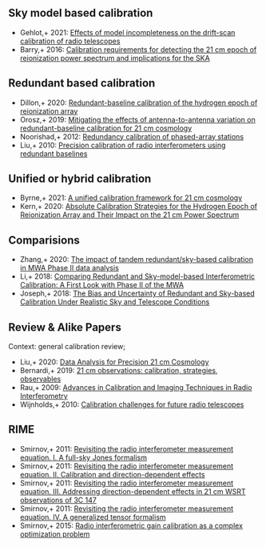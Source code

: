 ## Sky model based calibration
* Gehlot,+ 2021: [Effects of model incompleteness on the drift-scan calibration of radio telescopes](https://ui.adsabs.harvard.edu/abs/2021MNRAS.506.4578G)
* Barry,+ 2016: [Calibration requirements for detecting the 21 cm epoch of reionization power spectrum and implications for the SKA](https://ui.adsabs.harvard.edu/abs/2016MNRAS.461.3135B)

## Redundant based calibration
* Dillon,+ 2020: [Redundant-baseline calibration of the hydrogen epoch of reionization array](https://ui.adsabs.harvard.edu/abs/2020MNRAS.499.5840D)
* Orosz,+ 2019: [Mitigating the effects of antenna-to-antenna variation on redundant-baseline calibration for 21 cm cosmology](https://ui.adsabs.harvard.edu/abs/2019MNRAS.487..537O)
* Noorishad,+ 2012: [Redundancy calibration of phased-array stations](https://ui.adsabs.harvard.edu/abs/2012A&A...545A.108N)
* Liu,+ 2010: [Precision calibration of radio interferometers using redundant baselines](https://ui.adsabs.harvard.edu/abs/2010MNRAS.408.1029L)

## Unified or hybrid calibration
* Byrne,+ 2021: [A unified calibration framework for 21 cm cosmology](https://ui.adsabs.harvard.edu/abs/2021MNRAS.503.2457B)
* Kern,+ 2020: [Absolute Calibration Strategies for the Hydrogen Epoch of Reionization Array and Their Impact on the 21 cm Power Spectrum](https://ui.adsabs.harvard.edu/abs/2020ApJ...890..122K)

## Comparisions
* Zhang,+ 2020: [The impact of tandem redundant/sky-based calibration in MWA Phase II data analysis](https://ui.adsabs.harvard.edu/abs/2020PASA...37...45Z)
* Li,+ 2018: [Comparing Redundant and Sky-model-based Interferometric Calibration: A First Look with Phase II of the MWA](https://ui.adsabs.harvard.edu/abs/2018ApJ...863..170L)
* Joseph,+ 2018: [The Bias and Uncertainty of Redundant and Sky-based Calibration Under Realistic Sky and Telescope Conditions](https://ui.adsabs.harvard.edu/abs/2018AJ....156..285J)

## Review & Alike Papers
Context: general calibration review;
* Liu,+ 2020: [Data Analysis for Precision 21 cm Cosmology](https://ui.adsabs.harvard.edu/abs/2020PASP..132f2001L)
* Bernardi,+ 2019: [21 cm observations: calibration, strategies, observables](https://ui.adsabs.harvard.edu/abs/2019arXiv190911938B)
* Rau,+ 2009: [Advances in Calibration and Imaging Techniques in Radio Interferometry](https://ui.adsabs.harvard.edu/abs/2009IEEEP..97.1472R)
* Wijnholds,+ 2010: [Calibration challenges for future radio telescopes](https://ui.adsabs.harvard.edu/abs/2010ISPM...27...30W)

## RIME
* Smirnov,+ 2011: [Revisiting the radio interferometer measurement equation. I. A full-sky Jones formalism](https://ui.adsabs.harvard.edu/abs/2011A&A...527A.106S)
* Smirnov,+ 2011: [Revisiting the radio interferometer measurement equation. II. Calibration and direction-dependent effects](https://ui.adsabs.harvard.edu/abs/2011A&A...527A.107S)
* Smirnov,+ 2011: [Revisiting the radio interferometer measurement equation. III. Addressing direction-dependent effects in 21 cm WSRT observations of 3C 147](https://ui.adsabs.harvard.edu/abs/2011A&A...527A.108S)
* Smirnov,+ 2011: [Revisiting the radio interferometer measurement equation. IV. A generalized tensor formalism](https://ui.adsabs.harvard.edu/abs/2011A&A...531A.159S)
* Smirnov,+ 2015: [Radio interferometric gain calibration as a complex optimization problem](https://ui.adsabs.harvard.edu/abs/2015MNRAS.449.2668S)
